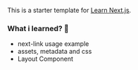 This is a starter template for [Learn Next.js](https://nextjs.org/learn).
### What i learned? 📖

- next-link usage example
- assets, metadata and css
- Layout Component